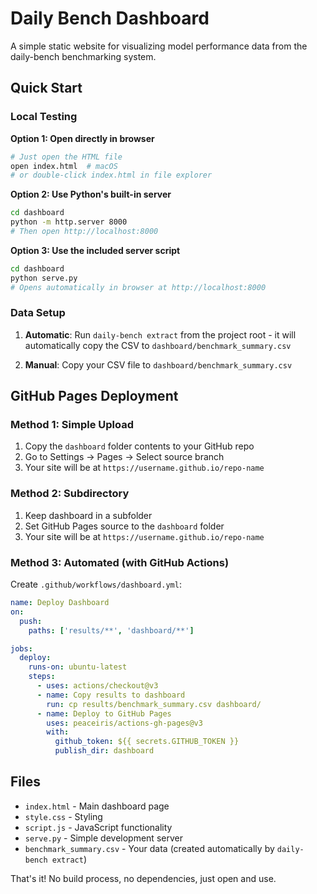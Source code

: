 # Daily Bench Dashboard

A simple static website for visualizing model performance data from the daily-bench benchmarking system.

## Quick Start

### Local Testing

**Option 1: Open directly in browser**
```bash
# Just open the HTML file
open index.html  # macOS
# or double-click index.html in file explorer
```

**Option 2: Use Python's built-in server**
```bash
cd dashboard
python -m http.server 8000
# Then open http://localhost:8000
```

**Option 3: Use the included server script**
```bash
cd dashboard
python serve.py
# Opens automatically in browser at http://localhost:8000
```

### Data Setup

1. **Automatic**: Run `daily-bench extract` from the project root - it will automatically copy the CSV to `dashboard/benchmark_summary.csv`

2. **Manual**: Copy your CSV file to `dashboard/benchmark_summary.csv`

## GitHub Pages Deployment

### Method 1: Simple Upload
1. Copy the `dashboard` folder contents to your GitHub repo
2. Go to Settings → Pages → Select source branch
3. Your site will be at `https://username.github.io/repo-name`

### Method 2: Subdirectory
1. Keep dashboard in a subfolder
2. Set GitHub Pages source to the `dashboard` folder
3. Your site will be at `https://username.github.io/repo-name`

### Method 3: Automated (with GitHub Actions)
Create `.github/workflows/dashboard.yml`:
```yaml
name: Deploy Dashboard
on:
  push:
    paths: ['results/**', 'dashboard/**']

jobs:
  deploy:
    runs-on: ubuntu-latest
    steps:
      - uses: actions/checkout@v3
      - name: Copy results to dashboard
        run: cp results/benchmark_summary.csv dashboard/
      - name: Deploy to GitHub Pages
        uses: peaceiris/actions-gh-pages@v3
        with:
          github_token: ${{ secrets.GITHUB_TOKEN }}
          publish_dir: dashboard
```

## Files

- `index.html` - Main dashboard page
- `style.css` - Styling
- `script.js` - JavaScript functionality
- `serve.py` - Simple development server
- `benchmark_summary.csv` - Your data (created automatically by `daily-bench extract`)

That's it! No build process, no dependencies, just open and use. 
